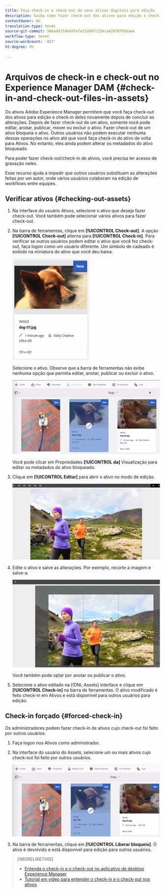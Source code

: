 ```yaml
---
title: Faça check-in e check-out de seus ativos digitais para edição
description: Saiba como fazer check-out dos ativos para edição e check-in deles novamente após a conclusão das alterações.
contentOwner: AG
translation-type: tm+mt
source-git-commit: 566add37d6dd7efe22a99fc234ca42878f050aee
workflow-type: tm+mt
source-wordcount: '417'
ht-degree: 0%

---
```



# Arquivos de check-in e check-out no Experience Manager DAM {#check-in-and-check-out-files-in-assets}

Os ativos Adobe Experience Manager permitem que você faça check-out dos ativos para edição e check-in deles novamente depois de concluir as alterações. Depois de fazer check-out de um ativo, somente você pode editar, anotar, publicar, mover ou excluir o ativo. Fazer check-out de um ativo bloqueia o ativo. Outros usuários não podem executar nenhuma dessas operações no ativo até que você faça check-in do ativo de volta para Ativos. No entanto, eles ainda podem alterar os metadados do ativo bloqueado.

Para poder fazer check-out/check-in de ativos, você precisa ter acesso de gravação neles.

Esse recurso ajuda a impedir que outros usuários substituam as alterações feitas por um autor, onde vários usuários colaboram na edição de workflows entre equipes.

## Verificar ativos {#checking-out-assets}

1. Na interface do usuário Ativos, selecione o ativo que deseja fazer check-out. Você também pode selecionar vários ativos para fazer check-out.
1. Na barra de ferramentas, clique em **[!UICONTROL Check-out]**.
A opção **[!UICONTROL Check-out]** alterna para **[!UICONTROL Check-in]**.
Para verificar se outros usuários podem editar o ativo que você fez check-out, faça logon como um usuário diferente. Um símbolo de cadeado é exibido na miniatura do ativo que você deu baixa.

   ![chlimage_1-471](assets/chlimage_1-471.png)

   Selecione o ativo. Observe que a barra de ferramentas não exibe nenhuma opção que permita editar, anotar, publicar ou excluir o ativo.

   ![chlimage_1-472](assets/chlimage_1-472.png)

   Você pode clicar em Propriedades **[!UICONTROL da]** Visualização para editar os metadados do ativo bloqueado.

1. Clique em **[!UICONTROL Editar]** para abrir o ativo no modo de edição.

   ![chlimage_1-473](assets/chlimage_1-473.png)

1. Edite o ativo e salve as alterações. Por exemplo, recorte a imagem e salve-a.

   ![chlimage_1-474](assets/chlimage_1-474.png)

   Você também pode optar por anotar ou publicar o ativo.

1. Selecione o ativo editado na [!DNL Assets] interface e clique em **[!UICONTROL Check-in]** na barra de ferramentas. O ativo modificado é feito check-in em Ativos e está disponível para outros usuários para edição.

## Check-in forçado {#forced-check-in}

Os administradores podem fazer check-in de ativos cujo check-out foi feito por outros usuários.

1. Faça logon nos Ativos como administrador.
1. Na interface do usuário do Assets, selecione um ou mais ativos cujo check-out foi feito por outros usuários.

   ![chlimage_1-476](assets/chlimage_1-476.png)

1. Na barra de ferramentas, clique em **[!UICONTROL Liberar bloqueio]**. O ativo é devolvido e está disponível para edição para outros usuários.

>[!MORELIKETHIS]
>
>* [Entenda o check-in e o check-out no aplicativo de desktop Experience Manager](https://docs.adobe.com/content/help/en/experience-manager-desktop-app/using/using.html#how-app-works2)
>* [Tutorial em vídeo para entender o check-in e o check-out nos ativos](https://docs.adobe.com/content/help/en/experience-manager-learn/assets/collaboration/checkin-checkout-technical-video-understand.html)

